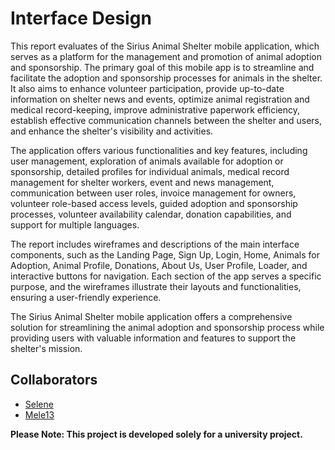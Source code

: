 # Interface Design

This report evaluates of the Sirius Animal Shelter mobile application, which serves as a platform for the management and promotion of animal adoption and sponsorship. The primary goal of this mobile app is to streamline and facilitate the adoption and sponsorship processes for animals in the shelter. It also aims to enhance volunteer participation, provide up-to-date information on shelter news and events, optimize animal registration and medical record-keeping, improve administrative paperwork efficiency, establish effective communication channels between the shelter and users, and enhance the shelter's visibility and activities.

The application offers various functionalities and key features, including user management, exploration of animals available for adoption or sponsorship, detailed profiles for individual animals, medical record management for shelter workers, event and news management, communication between user roles, invoice management for owners, volunteer role-based access levels, guided adoption and sponsorship processes, volunteer availability calendar, donation capabilities, and support for multiple languages.

The report includes wireframes and descriptions of the main interface components, such as the Landing Page, Sign Up, Login, Home, Animals for Adoption, Animal Profile, Donations, About Us, User Profile, Loader, and interactive buttons for navigation. Each section of the app serves a specific purpose, and the wireframes illustrate their layouts and functionalities, ensuring a user-friendly experience.

The Sirius Animal Shelter mobile application offers a comprehensive solution for streamlining the animal adoption and sponsorship process while providing users with valuable information and features to support the shelter's mission.

## Collaborators

- [Selene](https://github.com/SeleneGonzalezCurbelo)
- [Mele13](https://github.com/mele13)

**Please Note: This project is developed solely for a university project.**
